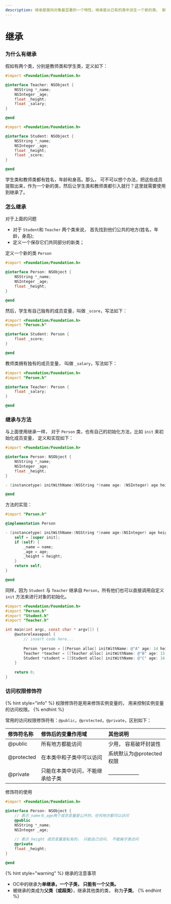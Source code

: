 ```yaml
---
description: 继承是面向对象最显著的一个特性，继承是从已有的类中派生一个新的类， 新的类拥有已有类的所有属性和行为， 同时能扩展新的属性和行为。
---
```


# 继承

### 为什么有继承

假如有两个类，分别是教师类和学生类，定义如下：

```objectivec
#import <Foundation/Foundation.h>

@interface Teacher: NSObject {
    NSString *_name;
    NSInteger _age;
    float _height;
    float _salary;
}

@end
```

```objectivec
#import <Foundation/Foundation.h>

@interface Student: NSObject {
    NSString *_name;
    NSInteger _age;
    float _height;
    float _score;
}

@end
```

学生类和教师类都有姓名，年龄和身高。那么， 可不可以想个办法，把这些成员提取出来，作为一个新的类，然后让学生类和教师类都引入就行？这里就需要使用到继承了。

### 怎么继承

对于上面的问题

* 对于 `Student`和 `Teacher` 两个类来说， 首先找到他们公共的地方\(姓名，年龄，身高\);
* 定义一个保存它们共同部分的新类；

定义一个新的类 `Person`

```objectivec
#import <Foundation/Foundation.h>

@interface Person: NSObject {
    NSString *_name;
    NSInteger _age;
    float _height;
}

@end
```

然后，学生有自己独有的成员变量，叫做 `_score`，写法如下：

```objectivec
#import <Foundation/Foundation.h>
#import "Person.h"

@interface Student: Person {
    float _score;
}

@end
```

教师类拥有独有的成员变量， 叫做 `_salary`，写法如下：

```objectivec
#import <Foundation/Foundation.h>
#import "Person.h"

@interface Teacher: Person {
    float _salary;
}

@end
```

### 继承与方法

与上面使用继承一样， 对于 `Person` 类，也有自己的初始化方法，比如 `init` 来初始化成员变量， 定义和实现如下：

```objectivec
#import <Foundation/Foundation.h>

@interface Person: NSObject {
    NSString *_name;
    NSInteger _age;
    float _height;
}

- (instancetype) initWithName:(NSString *)name age: (NSInteger) age height: (float) height;

@end

```

方法的实现：

```objectivec
#import "Person.h"

@implementation Person

- (instancetype) initWithName:(NSString *)name age:(NSInteger) age height:(float)height {
    self = [super init];
    if (self) {
        _name = name;
        _age = age;
        _height = height;
    }
    return self;
}

@end
```

同样，因为 `Student` 与 `Teacher` 继承自 `Person`，所有他们也可以直接调用自定义 `init` 方法来进行对象的初始化。

```objectivec
#import <Foundation/Foundation.h>
#import "Person.h"
#import "Student.h"
#import "Teacher.h"

int main(int argc, const char * argv[]) {
    @autoreleasepool {
        // insert code here...
        
        Person *person = [[Person alloc] initWithName: @"A" age: 14 height: 140];
        Teacher *teacher = [[Teacher alloc] initWithName: @"B" age: 15 height: 150];
        Student *student = [[Student alloc] initWithName: @"C" age: 16 height: 155];
    }
    
    return 0;
}

```

### 访问权限修饰符

{% hint style="info" %}
权限修饰符是用来修饰实例变量的， 用来控制实例变量的访问权限。
{% endhint %}

常用的访问权限修饰符有：`@public`，`@protected`，`@private`，区别如下：

| 修饰符名称 | 修饰后的变量作用域 | 其他说明 |
| :--- | :--- | :--- |
| @public | 所有地方都能访问 | 少用， 容易破坏封装性 |
| @protected | 在本类中和子类中可以访问 | 系统默认为@protected权限 |
| @private | 只能在本类中访问，不能继承给子类 | —————— |

修饰符的使用

```objectivec
#import <Foundation/Foundation.h>

@interface Person: NSObject {
    // 表示_name与_age两个成员变量是公开的，任何地方都可以访问
    @public
    NSString *_name;
    NSInteger _age;
    
    // 表示_height 成员变量是私有的， 只能自己访问， 不能被子类访问
    @private
    float _height;
}

@end
```

{% hint style="warning" %}
继承的注意事项

* OC中的继承为**单继承，**一个子类， 只能有一个父类**。**
* 被继承的类成为**父类（或超类）**，继承其他类的类， 称为**子类**。
{% endhint %}



